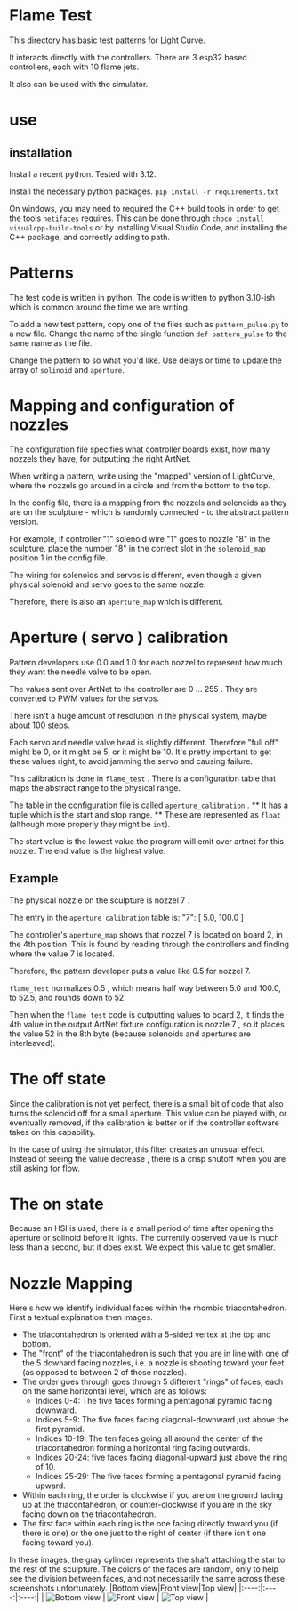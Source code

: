 # Flame Test

This directory has basic test patterns for Light Curve.

It interacts directly with the controllers. There are 3 esp32 based controllers, each
with 10 flame jets.

It also can be used with the simulator.

# use

## installation

Install a recent python. Tested with 3.12.

Install the necessary python packages. `pip install -r requirements.txt`

On windows, you may need to required the C++ build tools in order to get the tools `netifaces` requires. This can be done through `choco install visualcpp-build-tools` or by installing Visual Studio Code, and installing the C++ package, and correctly adding to path.


# Patterns

The test code is written in python. The code is written to python 3.10-ish which is common
around the time we are writing.

To add a new test pattern, copy one of the files such as `pattern_pulse.py` to a new file.
Change the name of the single function `def pattern_pulse` to the same name as the file.

Change the pattern to so what you'd like. Use delays or time to update the array of `solinoid` and `aperture`.

# Mapping and configuration of nozzles

The configuration file specifies what controller boards exist, how many nozzels they have, for outputting the right ArtNet.

When writing a pattern, write using the "mapped" version of LightCurve,
where the nozzels go around in a circle and from the bottom to the top.

In the config file, there is a mapping from the nozzels and solenoids as they
are on the sculpture - which is randomly connected - to the abstract pattern version.

For example, if controller "1" solenoid wire "1" goes to nozzle "8" in the
sculpture, place the number "8" in the correct slot in the `solenoid_map`
position 1 in the config file.

The wiring for solenoids and servos is different, even though a given physical solenoid and servo goes to the same nozzle.

Therefore, there is also an `aperture_map` which is different.

# Aperture ( servo ) calibration

Pattern developers use 0.0 and 1.0 for each nozzel to represent how much they want the needle valve to be open.

The values sent over ArtNet to the controller are 0 ... 255 . They are converted to PWM values for the servos. 

There isn't a huge amount of resolution in the physical system, maybe about 100 steps.

Each servo and needle valve head is slightly different. Therefore "full off" might be 0, or it might be 5, or it might be 10. It's
pretty important to get these values right, to avoid jamming the servo and causing failure.

This calibration is done in `flame_test` . There is a configuration table that maps the abstract range to the physical range.

The table in the configuration file is called `aperture_calibration` . ** It has a tuple which is the start and stop range. ** These are represented
as `float` (although more properly they might be `int`).

The start value is the lowest value the program will emit over artnet for this nozzle. The end value is the highest value.

## Example

The physical nozzle on the sculpture is nozzel 7 . 

The entry in the `aperture_calibration` table is: "7": [ 5.0, 100.0 ] 

The controller's `aperture_map` shows that nozzel 7 is located on board 2, in the 4th position. This is found
by reading through the controllers and finding where the value 7 is located.

Therefore, the pattern developer puts a value like 0.5 for nozzel 7.

`flame_test` normalizes 0.5 , which means half way between 5.0 and 100.0, to 52.5, and rounds down to 52.

Then when the `flame_test` code is outputting values to board 2, it finds the 4th value in the output
ArtNet fixture configuration is nozzle 7 , so it places the value 52 in the 8th byte (because solenoids and apertures are interleaved). 


# The off state

Since the calibration is not yet perfect, there is a small bit of code that also turns the solenoid off for a small aperture. This value can be played with, or eventually removed,
if the calibration is better or if the controller software takes on this capability.

In the case of using the simulator, this filter creates an unusual effect. Instead of seeing the value decrease , there is a crisp shutoff when you are still asking for flow.

# The on state

Because an HSI is used, there is a small period of time after opening the aperture or solinoid before it lights. The currently observed value is much less than a second, but it does exist. We expect this value to get smaller.

# Nozzle Mapping

Here's how we identify individual faces within the rhombic triacontahedron. First a textual explanation then images.

- The triacontahedron is oriented with a 5-sided vertex at the top and bottom.
- The "front" of the triacontahedron is such that you are in line with one of the 5 downard facing nozzles, i.e. a nozzle is shooting toward your feet (as opposed to between 2 of those nozzles).
- The order goes through goes through 5 different "rings" of faces, each on the same horizontal level, which are as follows:
  - Indices 0-4: The five faces forming a pentagonal pyramid facing downward.
  - Indices 5-9: The five faces facing diagonal-downward just above the first pyramid.
  - Indices 10-19: The ten faces going all around the center of the triacontahedron forming a horizontal ring facing outwards.
  - Indices 20-24: five faces facing diagonal-upward just above the ring of 10.
  - Indices 25-29: The five faces forming a pentagonal pyramid facing upward.
- Within each ring, the order is clockwise if you are on the ground facing up at the triacontahedron, or counter-clockwise if you are in the sky facing down on the triacontahedron.
- The first face within each ring is the one facing directly toward you (if there is one) or the one just to the right of center (if there isn't one facing toward you).

In these images, the gray cylinder represents the shaft attaching the star to the rest of the sculpture. The colors of the faces are random, only to help see the division between faces, and not necessarily the same across these screenshots unfortunately.
|Bottom view|Front view|Top view|
|:----:|:----:|:----:|
| ![Bottom view](../images/nozzle_mapping_bottom_view.png) | ![Front view](../images/nozzle_mapping_front_view.png) | ![Top view](../images/nozzle_mapping_top_view.png) |
